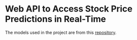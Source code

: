 # Web API to Access Stock Price Predictions in Real-Time

The models used in the project are from this [repository](https://github.com/saifx19/multivariate-lstm-stock-price-prediction).
